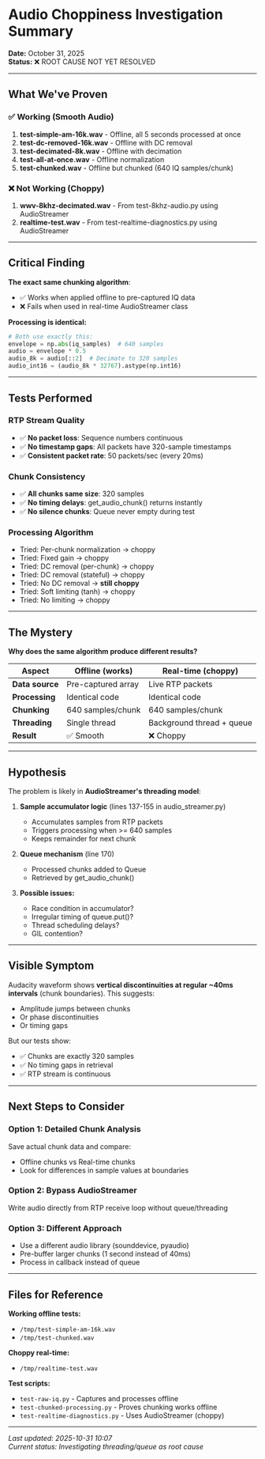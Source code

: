 # Audio Choppiness Investigation Summary
**Date:** October 31, 2025  
**Status:** ❌ ROOT CAUSE NOT YET RESOLVED

---

## What We've Proven

### ✅ Working (Smooth Audio)
1. **test-simple-am-16k.wav** - Offline, all 5 seconds processed at once
2. **test-dc-removed-16k.wav** - Offline with DC removal  
3. **test-decimated-8k.wav** - Offline with decimation
4. **test-all-at-once.wav** - Offline normalization
5. **test-chunked.wav** - Offline but chunked (640 IQ samples/chunk)

### ❌ Not Working (Choppy)
1. **wwv-8khz-decimated.wav** - From test-8khz-audio.py using AudioStreamer
2. **realtime-test.wav** - From test-realtime-diagnostics.py using AudioStreamer

---

## Critical Finding

**The exact same chunking algorithm**:
- ✅ Works when applied offline to pre-captured IQ data
- ❌ Fails when used in real-time AudioStreamer class

**Processing is identical:**
```python
# Both use exactly this:
envelope = np.abs(iq_samples)  # 640 samples
audio = envelope * 0.5
audio_8k = audio[::2]  # Decimate to 320 samples
audio_int16 = (audio_8k * 32767).astype(np.int16)
```

---

## Tests Performed

### RTP Stream Quality
- ✅ **No packet loss**: Sequence numbers continuous
- ✅ **No timestamp gaps**: All packets have 320-sample timestamps
- ✅ **Consistent packet rate**: 50 packets/sec (every 20ms)

### Chunk Consistency  
- ✅ **All chunks same size**: 320 samples
- ✅ **No timing delays**: get_audio_chunk() returns instantly
- ✅ **No silence chunks**: Queue never empty during test

### Processing Algorithm
- Tried: Per-chunk normalization → choppy
- Tried: Fixed gain → choppy
- Tried: DC removal (per-chunk) → choppy
- Tried: DC removal (stateful) → choppy  
- Tried: No DC removal → **still choppy**
- Tried: Soft limiting (tanh) → choppy
- Tried: No limiting → choppy

---

## The Mystery

**Why does the same algorithm produce different results?**

| Aspect | Offline (works) | Real-time (choppy) |
|--------|----------------|-------------------|
| **Data source** | Pre-captured array | Live RTP packets |
| **Processing** | Identical code | Identical code |
| **Chunking** | 640 samples/chunk | 640 samples/chunk |
| **Threading** | Single thread | Background thread + queue |
| **Result** | ✅ Smooth | ❌ Choppy |

---

## Hypothesis

The problem is likely in **AudioStreamer's threading model**:

1. **Sample accumulator logic** (lines 137-155 in audio_streamer.py)
   - Accumulates samples from RTP packets
   - Triggers processing when >= 640 samples
   - Keeps remainder for next chunk
   
2. **Queue mechanism** (line 170)
   - Processed chunks added to Queue
   - Retrieved by get_audio_chunk()
   
3. **Possible issues:**
   - Race condition in accumulator?
   - Irregular timing of queue.put()?
   - Thread scheduling delays?
   - GIL contention?

---

## Visible Symptom

Audacity waveform shows **vertical discontinuities at regular ~40ms intervals** (chunk boundaries). This suggests:
- Amplitude jumps between chunks
- Or phase discontinuities
- Or timing gaps

But our tests show:
- ✅ Chunks are exactly 320 samples
- ✅ No timing gaps in retrieval
- ✅ RTP stream is continuous

---

## Next Steps to Consider

### Option 1: Detailed Chunk Analysis
Save actual chunk data and compare:
- Offline chunks vs Real-time chunks
- Look for differences in sample values at boundaries

### Option 2: Bypass AudioStreamer
Write audio directly from RTP receive loop without queue/threading

### Option 3: Different Approach
- Use a different audio library (sounddevice, pyaudio)
- Pre-buffer larger chunks (1 second instead of 40ms)
- Process in callback instead of queue

---

## Files for Reference

**Working offline tests:**
- `/tmp/test-simple-am-16k.wav` 
- `/tmp/test-chunked.wav`

**Choppy real-time:**
- `/tmp/realtime-test.wav`

**Test scripts:**
- `test-raw-iq.py` - Captures and processes offline
- `test-chunked-processing.py` - Proves chunking works offline
- `test-realtime-diagnostics.py` - Uses AudioStreamer (choppy)

---

*Last updated: 2025-10-31 10:07*  
*Current status: Investigating threading/queue as root cause*
